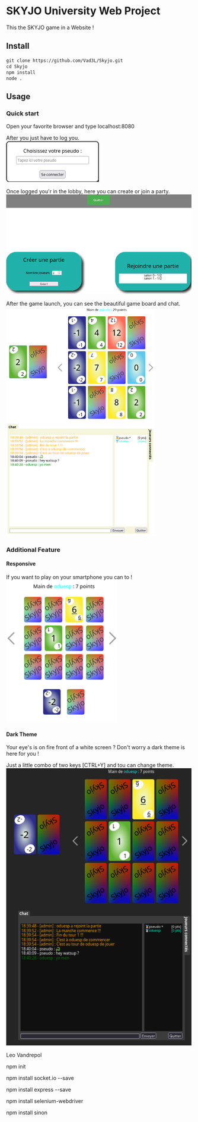 # SKYJO University Web Project

This the SKYJO game in a Website !

## Install

```
git clone https://github.com/Vad3L/Skyjo.git
cd Skyjo
npm install
node .
```

## Usage

### Quick start

Open your favorite browser and type localhost:8080

After you just have to log you.<br>
[<img src="./public/img/login.png" width="250px"/>](./public/img/login.png)

Once logged you'r in the lobby, here you can create or join a party.<br>
[<img src="./public/img/lobby.png" width="500px"/>](./public/img/lobby.png)

After the game launch, you can see the beautiful game board and chat.<br>
[<img src="./public/img/gameBoard.png" width="400px"/>](./public/img/gameBoard.png)
[<img src="./public/img/chat.png" width="400px"/>](./public/img/chat.png)

### Additional Feature

#### Responsive
If you want to play on your smartphone you can to !<br>
[<img src="./public/img/responsive.png" width="300px"/>](./public/img/responsive.png)

#### Dark Theme
Your eye's is on fire front of a white screen ?
Don't worry a dark theme is here for you !

Just a little combo of two keys [CTRL+Y] and tou can change theme.<br>
[<img src="./public/img/darkTheme.png" width="500px"/>](./public/img/darkTheme.png)



Leo Vandrepol 

npm init 

npm install socket.io --save

npm install express --save

npm install selenium-webdriver

npm install sinon
